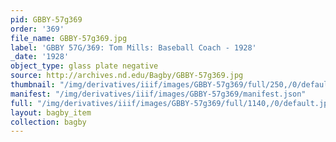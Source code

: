 ```yaml
---
pid: GBBY-57g369
order: '369'
file_name: GBBY-57g369.jpg
label: 'GBBY 57G/369: Tom Mills: Baseball Coach - 1928'
_date: '1928'
object_type: glass plate negative
source: http://archives.nd.edu/Bagby/GBBY-57g369.jpg
thumbnail: "/img/derivatives/iiif/images/GBBY-57g369/full/250,/0/default.jpg"
manifest: "/img/derivatives/iiif/images/GBBY-57g369/manifest.json"
full: "/img/derivatives/iiif/images/GBBY-57g369/full/1140,/0/default.jpg"
layout: bagby_item
collection: bagby
---
```

